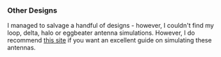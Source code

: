 ### Other Designs

I managed to salvage a handful of designs - however, I couldn't find my loop, delta, halo or eggbeater antenna simulations.
However, I do recommend [this site](https://www.qsl.net/kp4md/index.html) if you want an excellent guide on simulating these antennas.
